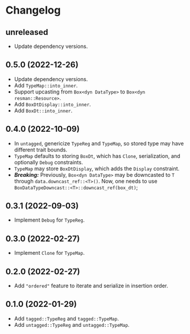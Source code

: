 # Changelog

## unreleased

* Update dependency versions.


## 0.5.0 (2022-12-26)

* Update dependency versions.
* Add `TypeMap::into_inner`.
* Support upcasting from `Box<dyn DataType>` to `Box<dyn resman::Resource>`.
* Add `BoxDtDisplay::into_inner`.
* Add `BoxDt::into_inner`.


## 0.4.0 (2022-10-09)

* In `untagged`, genericize `TypeReg` and `TypeMap`, so stored type may have different trait bounds.
* `TypeMap` defaults to storing `BoxDt`, which has `Clone`, serialization, and optionally `Debug` constraints.
* `TypeMap` may store `BoxDtDisplay`, which adds the `Display` constraint.
* ***Breaking:*** Previously, `Box<dyn DataType>` may be downcasted to `T` through `data.downcast_ref::<T>()`. Now, one needs to use `BoxDataTypeDowncast::<T>::downcast_ref(box_dt)`;


## 0.3.1 (2022-09-03)

* Implement `Debug` for `TypeReg`.


## 0.3.0 (2022-02-27)

* Implement `Clone` for `TypeMap`.


## 0.2.0 (2022-02-27)

* Add `"ordered"` feature to iterate and serialize in insertion order.


## 0.1.0 (2022-01-29)

* Add `tagged::TypeReg` and `tagged::TypeMap`.
* Add `untagged::TypeReg` and `untagged::TypeMap`.
